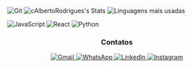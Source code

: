 ![Git](https://github.com/user-attachments/assets/b99f5d21-0ab9-418f-a9e6-5d8583d9d8d1)
![cAlbertoRodrigues's Stats](https://github-readme-stats.vercel.app/api?username=cAlbertoRodrigues&theme=highcontrast&show_icons=true&hide_border=true&count_private=true)
![Linguagens mais usadas](https://github-readme-stats.vercel.app/api/top-langs/?username=cAlbertoRodrigues&theme=highcontrast&hide_border=true&count_private=true&card_width=495)

![JavaScript](https://img.shields.io/badge/-JavaScript-000?style=flat&logo=javascript)
![React](https://img.shields.io/badge/-React-000?style=flat&logo=react)
![Python](https://img.shields.io/badge/-Python-000?style=flat&logo=python)

<div align="center">
  <h3>Contatos</h3>
  <a href="mailto:alb.carlos.rodrigues2@gmail.com" target="_blank">
    <img src="https://img.shields.io/badge/Gmail-D14836?style=for-the-badge&logo=gmail&logoColor=white" alt="Gmail"/>
  </a>
  <a href="https://wa.me/5521997495784" target="_blank">
    <img src="https://img.shields.io/badge/WhatsApp-25D366?style=for-the-badge&logo=whatsapp&logoColor=white" alt="WhatsApp"/>
  </a>
  <a href="https://www.linkedin.com/in/alb-carlos-rodrigues2/" target="_blank">
    <img src="https://img.shields.io/badge/LinkedIn-0077B5?style=for-the-badge&logo=linkedin&logoColor=white" alt="LinkedIn"/>
  </a>
  <a href="https://www.instagram.com/c_asrodrigues/" target="_blank">
    <img src="https://img.shields.io/badge/Instagram-E4405F?style=for-the-badge&logo=instagram&logoColor=white" alt="Instagram"/>
  </a>
</div>


